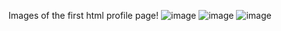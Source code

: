 Images of the first html profile page!
![image](https://github.com/user-attachments/assets/e4dccc52-eb64-4a8b-aedd-c53d9172758c)
![image](https://github.com/user-attachments/assets/a6ead228-3c0e-472f-af2b-9530f63901b0)
![image](https://github.com/user-attachments/assets/e61b136d-84f9-45e7-8956-f9b91b53eade)
